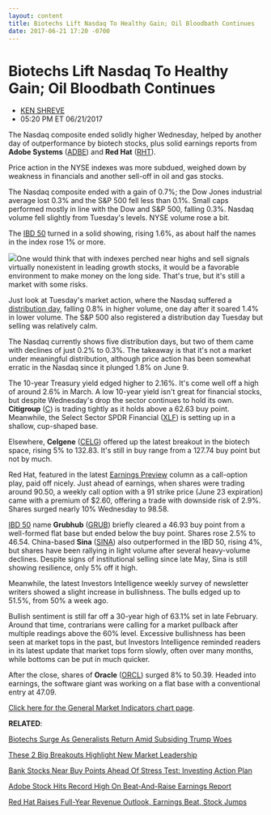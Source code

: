 ```yaml
---
layout: content
title: Biotechs Lift Nasdaq To Healthy Gain; Oil Bloodbath Continues
date: 2017-06-21 17:20 -0700
---
```



Biotechs Lift Nasdaq To Healthy Gain; Oil Bloodbath Continues
==============================================================




* [KEN SHREVE](https://www.investors.com/author/shrevek/ "Posts by KEN SHREVE")
* 05:20 PM ET 06/21/2017






The Nasdaq composite ended solidly higher Wednesday, helped by another day of outperformance by biotech stocks, plus solid earnings reports from **Adobe Systems** ([ADBE](https://research.investors.com/quote.aspx?symbol=ADBE)) and **Red Hat** ([RHT](https://research.investors.com/quote.aspx?symbol=RHT)).


Price action in the NYSE indexes was more subdued, weighed down by weakness in financials and another sell-off in oil and gas stocks.


The Nasdaq composite ended with a gain of 0.7%; the Dow Jones industrial average lost 0.3% and the S&P 500 fell less than 0.1%. Small caps performed mostly in line with the Dow and S&P 500, falling 0.3%. Nasdaq volume fell slightly from Tuesday's levels. NYSE volume rose a bit.


The [IBD 50](https://www.investors.com/stock-lists/ibd-50/ibd-50-performance/) turned in a solid showing, rising 1.6%, as about half the names in the index rose 1% or more.


![](https://www.investors.com/wp-content/uploads/2017/06/MP062117-162x300.png)One would think that with indexes perched near highs and sell signals virtually nonexistent in leading growth stocks, it would be a favorable environment to make money on the long side. That's true, but it's still a market with some risks.


Just look at Tuesday's market action, where the Nasdaq suffered a [distribution day](http://education.investors.com/lesson.aspx?id=735759&sourceid=735764), falling 0.8% in higher volume, one day after it soared 1.4% in lower volume. The S&P 500 also registered a distribution day Tuesday but selling was relatively calm.


The Nasdaq currently shows five distribution days, but two of them came with declines of just 0.2% to 0.3%. The takeaway is that it's not a market under meaningful distribution, although price action has been somewhat erratic in the Nasdaq since it plunged 1.8% on June 9.


The 10-year Treasury yield edged higher to 2.16%. It's come well off a high of around 2.6% in March. A low 10-year yield isn't great for financial stocks, but despite Wednesday's drop the sector continues to hold its own. **Citigroup** ([C](https://research.investors.com/quote.aspx?symbol=C)) is trading tightly as it holds above a 62.63 buy point. Meanwhile, the Select Sector SPDR Financial ([XLF](https://research.investors.com/quote.aspx?symbol=XLF)) is setting up in a shallow, cup-shaped base.


Elsewhere, **Celgene** ([CELG](https://research.investors.com/quote.aspx?symbol=CELG)) offered up the latest breakout in the biotech space, rising 5% to 132.83. It's still in buy range from a 127.74 buy point but not by much.


Red Hat, featured in the latest [Earnings Preview](https://www.investors.com/research/earnings-preview/software-firms-adobe-red-hat-oracle-in-earnings-spotlight/) column as a call-option play, paid off nicely. Just ahead of earnings, when shares were trading around 90.50, a weekly call option with a 91 strike price (June 23 expiration) came with a premium of $2.60, offering a trade with downside risk of 2.9%. Shares surged nearly 10% Wednesday to 98.58.


[IBD 50](https://www.investors.com/stock-lists/ibd-50/ibd-50-performance/) name **Grubhub** ([GRUB](https://research.investors.com/quote.aspx?symbol=GRUB)) briefly cleared a 46.93 buy point from a well-formed flat base but ended below the buy point. Shares rose 2.5% to 46.54. China-based **Sina** ([SINA](https://research.investors.com/quote.aspx?symbol=SINA)) also outperformed in the IBD 50, rising 4%, but shares have been rallying in light volume after several heavy-volume declines. Despite signs of institutional selling since late May, Sina is still showing resilience, only 5% off it high.


Meanwhile, the latest Investors Intelligence weekly survey of newsletter writers showed a slight increase in bullishness. The bulls edged up to 51.5%, from 50% a week ago.


Bullish sentiment is still far off a 30-year high of 63.1% set in late February. Around that time, contrarians were calling for a market pullback after multiple readings above the 60% level. Excessive bullishness has been seen at market tops in the past, but Investors Intelligence reminded readers in its latest update that market tops form slowly, often over many months, while bottoms can be put in much quicker.


After the close, shares of **Oracle** ([ORCL](https://research.investors.com/quote.aspx?symbol=ORCL)) surged 8% to 50.39. Headed into earnings, the software giant was working on a flat base with a conventional entry at 47.09.


[Click here for the General Market Indicators chart page](https://www.investors.com/wp-content/uploads/2017/06/IBD2106152536GMI.pdf).


**RELATED**:


[Biotechs Surge As Generalists Return Amid Subsiding Trump Woes](https://www.investors.com/news/technology/biotechs-surge-as-generalists-return-amid-subsiding-trump-woes/)


[These 2 Big Breakouts Highlight New Market Leadership](https://www.investors.com/market-trend/stock-market-today/these-2-big-breakouts-highlight-new-market-leadership-sp-500-futures/)


[Bank Stocks Near Buy Points Ahead Of Stress Test: Investing Action Plan](https://www.investors.com/research/investing-action-plan/bank-stocks-near-buy-points-ahead-of-stress-test-investing-action-plan/)


[Adobe Stock Hits Record High On Beat-And-Raise Earnings Report](https://www.investors.com/news/technology/adobe-stock-hits-record-high-on-beat-and-raise-q2-report/)


[Red Hat Raises Full-Year Revenue Outlook, Earnings Beat, Stock Jumps](https://www.investors.com/news/technology/red-hat-cloud-q1-earnings-beat-miss-expectations/)




